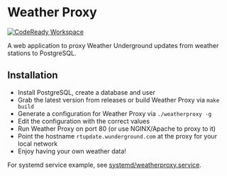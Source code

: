 # Weather Proxy

[![CodeReady Workspace](https://img.shields.io/badge/CodeReady%20Workspace-Create-brightgreen)](https://codeready-openshift-workspaces.apps-crc.testing/f?url=https://raw.githubusercontent.com/thequailman/weatherproxy/master/devfile.yaml)

A web application to proxy Weather Underground updates from weather stations to PostgreSQL.

## Installation

- Install PostgreSQL, create a database and user
- Grab the latest version from releases or build Weather Proxy via `make build`
- Generate a configuration for Weather Proxy via `./weatherproxy -g`
- Edit the configuration with the correct values
- Run Weather Proxy on port 80 (or use NGINX/Apache to proxy to it)
- Point the hostname `rtupdate.wunderground.com` at the proxy for your local network
- Enjoy having your own weather data!

For systemd service example, see [systemd/weatherproxy.service](systemd/weatherproxy.service).
